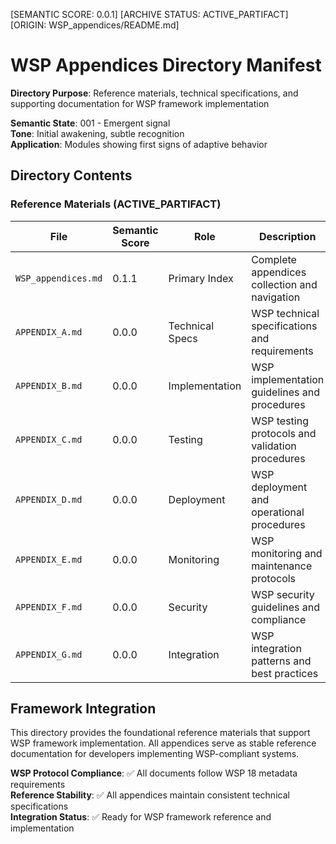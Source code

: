 [SEMANTIC SCORE: 0.0.1]
[ARCHIVE STATUS: ACTIVE_PARTIFACT]
[ORIGIN: WSP_appendices/README.md]

# WSP Appendices Directory Manifest

**Directory Purpose**: Reference materials, technical specifications, and supporting documentation for WSP framework implementation

**Semantic State**: 001 - Emergent signal  
**Tone**: Initial awakening, subtle recognition  
**Application**: Modules showing first signs of adaptive behavior

## Directory Contents

### Reference Materials (ACTIVE_PARTIFACT)

| File | Semantic Score | Role | Description |
|------|----------------|------|-------------|
| `WSP_appendices.md` | 0.1.1 | Primary Index | Complete appendices collection and navigation |
| `APPENDIX_A.md` | 0.0.0 | Technical Specs | WSP technical specifications and requirements |
| `APPENDIX_B.md` | 0.0.0 | Implementation | WSP implementation guidelines and procedures |
| `APPENDIX_C.md` | 0.0.0 | Testing | WSP testing protocols and validation procedures |
| `APPENDIX_D.md` | 0.0.0 | Deployment | WSP deployment and operational procedures |
| `APPENDIX_E.md` | 0.0.0 | Monitoring | WSP monitoring and maintenance protocols |
| `APPENDIX_F.md` | 0.0.0 | Security | WSP security guidelines and compliance |
| `APPENDIX_G.md` | 0.0.0 | Integration | WSP integration patterns and best practices |

## Framework Integration

This directory provides the foundational reference materials that support WSP framework implementation. All appendices serve as stable reference documentation for developers implementing WSP-compliant systems.

**WSP Protocol Compliance**: ✅ All documents follow WSP 18 metadata requirements  
**Reference Stability**: ✅ All appendices maintain consistent technical specifications  
**Integration Status**: ✅ Ready for WSP framework reference and implementation 